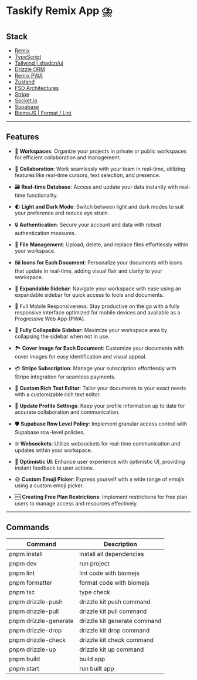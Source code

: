 # Taskify Remix App ⛈️

## Stack
- [Remix](https://remix.run/)
- [TypeScript](https://www.typescriptlang.org/)
- [Tailwind | shadcn/ui](https://ui.shadcn.com/)
- [Drizzle ORM](https://orm.drizzle.team/)
- [Remix PWA](https://remix-pwa.run/)
- [Zustand](https://docs.pmnd.rs/zustand/getting-started/introduction)
- [FSD Architectures](https://feature-sliced.design/docs/get-started/overview)
- [Stripe](https://stripe.com/)
- [Socket.io](https://socket.io/)
- [Supabase](https://supabase.com/)
- [BiomeJS | Format / Lint](https://biomejs.dev/)

---
## Features 

- 🏢 **Workspaces**: Organize your projects in private or public workspaces for efficient collaboration and management.

- 👥 **Collaboration**: Work seamlessly with your team in real-time, utilizing features like real-time cursors, text selection, and presence.

- 🗃️ **Real-time Database**: Access and update your data instantly with real-time functionality.

- 🌓 **Light and Dark Mode**: Switch between light and dark modes to suit your preference and reduce eye strain.

- 🔒 **Authentication**: Secure your account and data with robust authentication measures.

- 📁 **File Management**: Upload, delete, and replace files effortlessly within your workspace.

- 🖼️ **Icons for Each Document**: Personalize your documents with icons that update in real-time, adding visual flair and clarity to your workspace.

- 📜 **Expandable Sidebar**: Navigate your workspace with ease using an expandable sidebar for quick access to tools and documents.

- 📱 Full Mobile Responsiveness: Stay productive on the go with a fully responsive interface optimized for mobile devices and available as a Progressive Web App (PWA).

- 📂 **Fully Collapsible Sidebar**: Maximize your workspace area by collapsing the sidebar when not in use.

- 🏞️ **Cover Image for Each Document**: Customize your documents with cover images for easy identification and visual appeal.

- 💳 **Stripe Subscription**: Manage your subscription effortlessly with Stripe integration for seamless payments.

- 🎨 **Custom Rich Text Editor**: Tailor your documents to your exact needs with a customizable rich text editor.

- 🔄 **Update Profile Settings**: Keep your profile information up to date for accurate collaboration and communication.

- 🛡️ **Supabase Row Level Policy**: Implement granular access control with Supabase row-level policies.

- 🌐 **Websockets**: Utilize websockets for real-time communication and updates within your workspace.

- 🌟 **Optimistic UI**: Enhance user experience with optimistic UI, providing instant feedback to user actions.

- 😃 **Custom Emoji Picker**: Express yourself with a wide range of emojis using a custom emoji picker.

- 🆓 **Creating Free Plan Restrictions**: Implement restrictions for free plan users to manage access and resources effectively.

---

## Commands 

| Command               | Description              |
|-----------------------|--------------------------|
| pnpm install          | install all dependencies |
| pnpm dev              | run project              |
| pnpm lint             | lint code with biomejs   |
| pnpm formatter        | format code with biomejs |
| pnpm tsc              | type check               |
| pnpm drizzle-push     | drizzle kit push command |
| pnpm drizzle-pull     | drizzle kit pull command |
| pnpm drizzle-generate | drizzle kit generate command    |
| pnpm drizzle-drop     | drizzle kit drop command    |
| pnpm drizzle-check    | drizzle kit check command   |
| pnpm drizzle-up       | drizzle kit up command   |
| pnpm build            | build app                |
| pnpm start            | run built app            |
